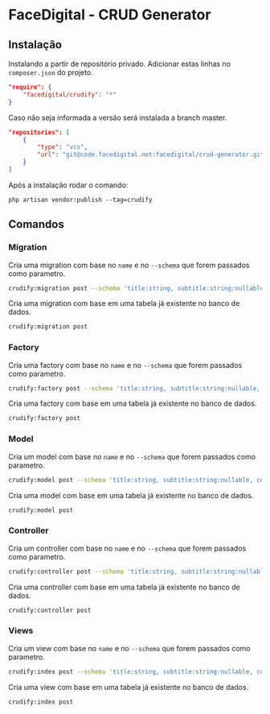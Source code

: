 # FaceDigital - CRUD Generator

## Instalação
Instalando a partir de repositório privado. Adicionar estas linhas no `composer.json` do projeto.

```json
"require": {
    "facedigital/crudify": "*"
}
```
Caso não seja informada a versão será instalada a branch master.

```json
"repositories": [
    {
        "type": "vcs",
        "url": "git@code.facedigital.net:facedigital/crud-generator.git"
    }
]
```

Após a instalação rodar o comando:

`php artisan vendor:publish --tag=crudify`

## Comandos

### Migration

Cria uma migration com base no `name` e no `--schema` que forem passados como parametro.

```bash
crudify:migration post --schema 'title:string, subtitle:string:nullable, content:text'
```

Cria uma migration com base em uma tabela já existente no banco de dados.

```bash
crudify:migration post
```

### Factory

Cria uma factory com base no `name` e no `--schema` que forem passados como parametro.

```bash
crudify:factory post --schema 'title:string, subtitle:string:nullable, content:text'
```

Cria uma factory com base em uma tabela já existente no banco de dados.

```bash
crudify:factory post
```

### Model

Cria um model com base no `name` e no `--schema` que forem passados como parametro.

```bash
crudify:model post --schema 'title:string, subtitle:string:nullable, content:text'
```

Cria uma model com base em uma tabela já existente no banco de dados.

```bash
crudify:model post
```

### Controller

Cria um controller com base no `name` e no `--schema` que forem passados como parametro.

```bash
crudify:controller post --schema 'title:string, subtitle:string:nullable, content:text'
```

Cria uma controller com base em uma tabela já existente no banco de dados.

```bash
crudify:controller post
```

### Views

Cria um view com base no `name` e no `--schema` que forem passados como parametro.

```bash
crudify:index post --schema 'title:string, subtitle:string:nullable, content:text'
```

Cria uma view com base em uma tabela já existente no banco de dados.

```bash
crudify:index post
```
